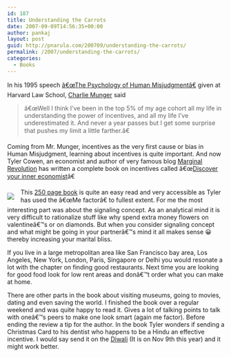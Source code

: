 ```yaml
---
id: 187
title: Understanding the Carrots
date: 2007-09-09T14:56:35+00:00
author: pankaj
layout: post
guid: http://pnarula.com/200709/understanding-the-carrots/
permalink: /2007/understanding-the-carrots/
categories:
  - Books
---
```

In his 1995 speech <a href="http://vinvesting.com/docs/munger/human_misjudgement.html" onclick="_gaq.push(['_trackEvent', 'outbound-article', 'http://vinvesting.com/docs/munger/human_misjudgement.html', 'â€œThe Psychology of Human Misjudgmentâ€']);" >â€œThe Psychology of Human Misjudgmentâ€</a> given at Harvard Law School, <a href="http://www.poorcharliesalmanack.com/index.html" onclick="_gaq.push(['_trackEvent', 'outbound-article', 'http://www.poorcharliesalmanack.com/index.html', 'Charlie Munger']);" >Charlie Munger</a> said

> â€œWell I think I&#8217;ve been in the top 5% of my age cohort all my life in understanding the power of incentives, and all my life I&#8217;ve underestimated it. And never a year passes but I get some surprise that pushes my limit a little farther.â€

Coming from Mr. Munger, incentives as the very first cause or bias in Human Misjudgment, learning about incentives is quite important. And now Tyler Cowen, an economist and author of very famous blog <a href="http://www.marginalrevolution.com/" onclick="_gaq.push(['_trackEvent', 'outbound-article', 'http://www.marginalrevolution.com/', 'Marginal Revolution']);" >Marginal Revolution</a> has written a complete book on incentives called â€œ<a href="http://www.marginalrevolution.com/marginalrevolution/2007/09/the-economist-r.html" onclick="_gaq.push(['_trackEvent', 'outbound-article', 'http://www.marginalrevolution.com/marginalrevolution/2007/09/the-economist-r.html', 'Discover your inner economist']);" >Discover your inner economist</a>â€<!--more-->

<a href="http://pnarula.com/images/bt/UnderstandingtheCarrots_C401/41XOGj8UoUL._AA240_13.jpg" onclick="_gaq.push(['_trackEvent', 'outbound-article', 'http://pnarula.com/images/bt/UnderstandingtheCarrots_C401/41XOGj8UoUL._AA240_13.jpg', '']);"  atomicselection="true"><img src="http://pnarula.com/images/bt/UnderstandingtheCarrots_C401/41XOGj8UoUL._AA240_1_thumb1.jpg" style="border: 0px none ; margin: 10px 15px 15px 0px" align="left" border="0" /></a> This <a href="http://www.amazon.com/Discover-Your-Inner-Economist-Incentives/dp/0525950257" onclick="_gaq.push(['_trackEvent', 'outbound-article', 'http://www.amazon.com/Discover-Your-Inner-Economist-Incentives/dp/0525950257', '250 page book']);" >250 page book</a> is quite an easy read and very accessible as Tyler has used the â€œMe factorâ€ to fullest extent. For me the most interesting part was about the signaling concept. As an analytical mind it is very difficult to rationalize stuff like why spend extra money flowers on valentineâ€™s or on diamonds. But when you consider signaling concept and what might be going in your partnerâ€™s mind it all makes sense 😀 thereby increasing your marital bliss.

If you live in a large metropolitan area like San Francisco bay area, Los Angeles, New York, London, Paris, Singapore or Delhi you would resonate a lot with the chapter on finding good restaurants. Next time you are looking for good food look for low rent areas and donâ€™t order what you can make at home.

There are other parts in the book about visiting museums, going to movies, dating and even saving the world. I finished the book over a regular weekend and was quite happy to read it. Gives a lot of talking points to talk with oneâ€™s peers to make one look smart (again me factor). Before ending the review a tip for the author. In the book Tyler wonders if sending a Christmas Card to his dentist who happens to be a Hindu an effective incentive. I would say send it on the <a href="http://en.wikipedia.org/wiki/Diwali" onclick="_gaq.push(['_trackEvent', 'outbound-article', 'http://en.wikipedia.org/wiki/Diwali', 'Diwali']);" >Diwali</a> (It is on Nov 9th this year) and it might work better.